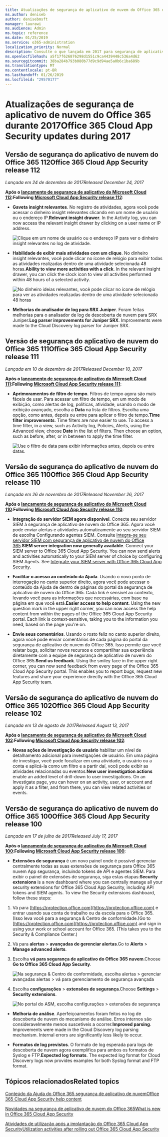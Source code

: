 ```yaml
---
title: Atualizações de segurança de aplicativo de nuvem do Office 365 durante 2017
ms.author: deniseb
author: denisebmsft
manager: laurawi
ms.audience: Admin
ms.topic: reference
ms.date: 01/25/2019
ms.service: o365-administration
localization_priority: Normal
description: Consulte o que lançada em 2017 para segurança de aplicativo de nuvem do Office 365
ms.openlocfilehash: a5f17f626876298d1551c9ca4439448c536a4d62
ms.sourcegitcommit: 38ba284b793b080b77d9c9d94ae5a0b6c1ba689b
ms.translationtype: MT
ms.contentlocale: pt-BR
ms.lasthandoff: 01/26/2019
ms.locfileid: "29570177"
---
```

# <a name="office-365-cloud-app-security-updates-during-2017"></a><span data-ttu-id="46fdd-103">Atualizações de segurança de aplicativo de nuvem do Office 365 durante 2017</span><span class="sxs-lookup"><span data-stu-id="46fdd-103">Office 365 Cloud App Security updates during 2017</span></span>
    
## <a name="office-365-cloud-app-security-release-112"></a><span data-ttu-id="46fdd-104">Versão de segurança do aplicativo de nuvem do Office 365 112</span><span class="sxs-lookup"><span data-stu-id="46fdd-104">Office 365 Cloud App Security release 112</span></span>

<span data-ttu-id="46fdd-105">*Lançada em 24 de dezembro de 2017*</span><span class="sxs-lookup"><span data-stu-id="46fdd-105">*Released December 24, 2017*</span></span> 
  
<span data-ttu-id="46fdd-106">**Após o [lançamento de segurança de aplicativo do Microsoft Cloud 112](https://docs.microsoft.com/cloud-app-security/release-notes#cloud-app-security-release-112)**:</span><span class="sxs-lookup"><span data-stu-id="46fdd-106">**Following [Microsoft Cloud App Security release 112](https://docs.microsoft.com/cloud-app-security/release-notes#cloud-app-security-release-112)**:</span></span> 
  
- <span data-ttu-id="46fdd-p101">**Gaveta insight relevantes**. No registro de atividades, agora você pode acessar o dinheiro insight relevantes clicando em um nome de usuário ou o endereço IP.</span><span class="sxs-lookup"><span data-stu-id="46fdd-p101">**Relevant insight drawer**. In the Activity log, you can now access the relevant insight drawer by clicking on a user name or IP address.</span></span> 
    
    ![Clique em um nome de usuário ou o endereço IP para ver o dinheiro insight relevantes no log de atividade.](media/8e32b3fa-8c0c-4c5e-b248-fe7d7e1b516d.png)
  
- <span data-ttu-id="46fdd-p102">**Habilidade de exibir mais atividades com um clique**. No dinheiro insight relevantes, você pode clicar no ícone de relógio para exibir todas as atividades realizadas dentro de uma atividade selecionada 48 horas.</span><span class="sxs-lookup"><span data-stu-id="46fdd-p102">**Ability to view more activities with a click**. In the relevant insight drawer, you can click the clock icon to view all activities performed within 48 hours of a selected activity.</span></span> 
    
    ![No dinheiro ideias relevantes, você pode clicar no ícone de relógio para ver as atividades realizadas dentro de uma atividade selecionada 48 horas](media/c6c96aa0-98e5-4205-8873-45f8d6fd0843.png)
  
- <span data-ttu-id="46fdd-p103">**Melhorias do analisador de log para SRX Juniper**. Foram feitas melhorias para o analisador de log de descoberta de nuvem para SRX Juniper.</span><span class="sxs-lookup"><span data-stu-id="46fdd-p103">**Log parser improvements for Juniper SRX**. Improvements were made to the Cloud Discovery log parser for Juniper SRX.</span></span> 
    
## <a name="office-365-cloud-app-security-release-111"></a><span data-ttu-id="46fdd-115">Versão de segurança do aplicativo de nuvem do Office 365 111</span><span class="sxs-lookup"><span data-stu-id="46fdd-115">Office 365 Cloud App Security release 111</span></span>

<span data-ttu-id="46fdd-116">*Lançada em 10 de dezembro de 2017*</span><span class="sxs-lookup"><span data-stu-id="46fdd-116">*Released December 10, 2017*</span></span> 
  
<span data-ttu-id="46fdd-117">**Após o [lançamento de segurança de aplicativo do Microsoft Cloud 111](https://docs.microsoft.com/cloud-app-security/release-notes#cloud-app-security-release-111)**:</span><span class="sxs-lookup"><span data-stu-id="46fdd-117">**Following [Microsoft Cloud App Security release 111](https://docs.microsoft.com/cloud-app-security/release-notes#cloud-app-security-release-111)**:</span></span> 
  
- <span data-ttu-id="46fdd-p104">**Aprimoramentos de filtro de tempo**. Filtros de tempo agora são mais fáceis de usar. Para acessar um filtro de tempo, em um modo de exibição, como alertas de log, políticas, atividade, usando o modo de exibição avançado, escolha a **Data** na lista de filtros. Escolha uma opção, como antes, depois ou entre para aplicar o filtro de tempo.</span><span class="sxs-lookup"><span data-stu-id="46fdd-p104">**Time filter improvements**. Time filters are now easier to use. To access a time filter, in a view, such as Activity log, Policies, Alerts, using the Advanced view, choose **Date** in the list of filters. Then choose an option, such as before, after, or in between to apply the time filter.</span></span> 
    
    ![Use o filtro de data para exibir informações antes, depois ou entre datas.](media/9dbb2a10-f68f-413b-8b4e-88911152cb92.png)
  
## <a name="office-365-cloud-app-security-release-110"></a><span data-ttu-id="46fdd-123">Versão de segurança do aplicativo de nuvem do Office 365 110</span><span class="sxs-lookup"><span data-stu-id="46fdd-123">Office 365 Cloud App Security release 110</span></span>

<span data-ttu-id="46fdd-124">*Lançada em 26 de novembro de 2017*</span><span class="sxs-lookup"><span data-stu-id="46fdd-124">*Released November 26, 2017*</span></span> 
  
<span data-ttu-id="46fdd-125">**Após o [lançamento de segurança de aplicativo do Microsoft Cloud 110](https://docs.microsoft.com/cloud-app-security/release-notes#cloud-app-security-release-110)**:</span><span class="sxs-lookup"><span data-stu-id="46fdd-125">**Following [Microsoft Cloud App Security release 110](https://docs.microsoft.com/cloud-app-security/release-notes#cloud-app-security-release-110)**:</span></span> 
  
- <span data-ttu-id="46fdd-p105">**Integração do servidor SIEM agora disponível**. Conecte seu servidor SIEM à segurança de aplicativo de nuvem do Office 365. Agora você pode enviar alertas e atividades automaticamente ao seu servidor SIEM de escolha Configurando agentes SIEM. Consulte [integra-se seu servidor SIEM com segurança de aplicativo de nuvem do Office 365](integrate-your-siem-server-with-office-365-cas.md).</span><span class="sxs-lookup"><span data-stu-id="46fdd-p105">**SIEM server integration now generally available**. Connect your SIEM server to Office 365 Cloud App Security. You can now send alerts and activities automatically to your SIEM server of choice by configuring SIEM Agents. See [Integrate your SIEM server with Office 365 Cloud App Security](integrate-your-siem-server-with-office-365-cas.md).</span></span>
    
- <span data-ttu-id="46fdd-p106">**Facilitar o acesso ao conteúdo da Ajuda**. Usando o novo ponto de interrogação no canto superior direito, agora você pode acessar o conteúdo da Ajuda de dentro de páginas do portal da segurança de aplicativo de nuvem do Office 365. Cada link é sensível ao contexto, levando você para as informações que necessárias, com base na página em que você está.</span><span class="sxs-lookup"><span data-stu-id="46fdd-p106">**Easier access to help content**. Using the new question mark in the upper right corner, you can now access the help content from within the pages of the Office 365 Cloud App Security portal. Each link is context-sensitive, taking you to the information you need, based on the page you're on.</span></span> 
    
- <span data-ttu-id="46fdd-p107">**Envie seus comentários**. Usando o rosto feliz no canto superior direito, agora você pode enviar comentários de cada página do portal da segurança de aplicativo de nuvem do Office 365. Isso permite que você relatar bugs, solicitar novos recursos e compartilhar sua experiência diretamente com a equipe de segurança de aplicativo de nuvem do Office 365.</span><span class="sxs-lookup"><span data-stu-id="46fdd-p107">**Send us feedback**. Using the smiley face in the upper right corner, you can now send feedback from every page of the Office 365 Cloud App Security portal. This enables you to report bugs, request new features and share your experience directly with the Office 365 Cloud App Security team.</span></span> 
    
## <a name="office-365-cloud-app-security-release-102"></a><span data-ttu-id="46fdd-136">Versão de segurança do aplicativo de nuvem do Office 365 102</span><span class="sxs-lookup"><span data-stu-id="46fdd-136">Office 365 Cloud App Security release 102</span></span>

<span data-ttu-id="46fdd-137">*Lançada em 13 de agosto de 2017*</span><span class="sxs-lookup"><span data-stu-id="46fdd-137">*Released August 13, 2017*</span></span> 
  
<span data-ttu-id="46fdd-138">**Após o [lançamento de segurança de aplicativo do Microsoft Cloud 102](https://docs.microsoft.com/cloud-app-security/release-notes#cloud-app-security-release-102)**:</span><span class="sxs-lookup"><span data-stu-id="46fdd-138">**Following [Microsoft Cloud App Security release 102](https://docs.microsoft.com/cloud-app-security/release-notes#cloud-app-security-release-102)**:</span></span> 
  
- <span data-ttu-id="46fdd-p108">**Novas ações de investigação de usuário** habilitar um nível de detalhamento adicional para investigações de usuário. Em uma página de investigar, você pode focalizar em uma atividade, o usuário ou a conta e aplicá-la como um filtro e a partir daí, você pode exibir as atividades relacionadas ou eventos.</span><span class="sxs-lookup"><span data-stu-id="46fdd-p108">**New user investigation actions** enable an added level of drill-down to user investigations. On an Investigate page, you can hover on an activity, user, or account and apply it as a filter, and from there, you can view related activities or events.</span></span> 
    
## <a name="office-365-cloud-app-security-release-100"></a><span data-ttu-id="46fdd-141">Versão de segurança do aplicativo de nuvem do Office 365 100</span><span class="sxs-lookup"><span data-stu-id="46fdd-141">Office 365 Cloud App Security release 100</span></span>

<span data-ttu-id="46fdd-142">*Lançada em 17 de julho de 2017*</span><span class="sxs-lookup"><span data-stu-id="46fdd-142">*Released July 17, 2017*</span></span> 
  
<span data-ttu-id="46fdd-143">**Após o [lançamento de segurança de aplicativo do Microsoft Cloud 100](https://docs.microsoft.com/cloud-app-security/release-notes#cloud-app-security-release-100)**:</span><span class="sxs-lookup"><span data-stu-id="46fdd-143">**Following [Microsoft Cloud App Security release 100](https://docs.microsoft.com/cloud-app-security/release-notes#cloud-app-security-release-100)**:</span></span> 
  
- <span data-ttu-id="46fdd-p109">**Extensões de segurança** é um novo painel onde é possível gerenciar centralmente todas as suas extensões de segurança para Office 365 nuvem App segurança, incluindo tokens de API e agentes SIEM. Para exibir o painel de extensões de segurança, siga estas etapas:</span><span class="sxs-lookup"><span data-stu-id="46fdd-p109">**Security extensions** is a new dashboard where you can centrally manage all your security extensions for Office 365 Cloud App Security, including API tokens and SIEM agents. To view the Security extensions dashboard, follow these steps:</span></span> 
    
1. <span data-ttu-id="46fdd-p110">Vá para [https://protection.office.com](https://protection.office.com) e entrar usando sua conta de trabalho ou da escola para o Office 365. (Isso leva você para a segurança &amp; Centro de conformidade.)</span><span class="sxs-lookup"><span data-stu-id="46fdd-p110">Go to [https://protection.office.com](https://protection.office.com) and sign in using your work or school account for Office 365. (This takes you to the Security &amp; Compliance Center.)</span></span> 
    
2. <span data-ttu-id="46fdd-148">Vá para **alertas** \> **avançadas de gerenciar alertas**.</span><span class="sxs-lookup"><span data-stu-id="46fdd-148">Go to **Alerts** \> **Manage advanced alerts**.</span></span>
    
3. <span data-ttu-id="46fdd-149">Escolha **vá para segurança de aplicativo do Office 365 nuvem**.</span><span class="sxs-lookup"><span data-stu-id="46fdd-149">Choose **Go to Office 365 Cloud App Security**.</span></span>
    
    ![Na segurança &amp; Centro de conformidade, escolha alertas \> gerenciar avançadas alertas \> vá para gerenciamento de segurança avançada](media/9792b121-9cd4-4faa-a6e0-81cfab4bf2f2.png)
  
4. <span data-ttu-id="46fdd-151">Escolha **configurações** \> **extensões de segurança**.</span><span class="sxs-lookup"><span data-stu-id="46fdd-151">Choose **Settings** \> **Security extensions**.</span></span>
    
    ![No portal do ASM, escolha configurações \> extensões de segurança](media/f03d47a1-91ff-41b9-9baf-b514cffe41a8.png)
  
- <span data-ttu-id="46fdd-p111">**Melhoria de análise**. Aperfeiçoamentos foram feitos no log de descoberta de nuvem do mecanismo de análise. Erros internos são consideravelmente menos suscetíveis a ocorrer.</span><span class="sxs-lookup"><span data-stu-id="46fdd-p111">**Improved parsing**. Improvements were made in the Cloud Discovery log parsing mechanism. Internal errors are significantly less likely to occur.</span></span> 
    
- <span data-ttu-id="46fdd-p112">**Formatos de log previstos**. O formato de log esperada para logs de descoberta de nuvem agora exemplifica para ambos os formatos de Syslog e FTP.</span><span class="sxs-lookup"><span data-stu-id="46fdd-p112">**Expected log formats**. The expected log format for Cloud Discovery logs now provides examples for both Syslog format and FTP format.</span></span> 
    
## <a name="related-topics"></a><span data-ttu-id="46fdd-158">Tópicos relacionados</span><span class="sxs-lookup"><span data-stu-id="46fdd-158">Related topics</span></span>

[<span data-ttu-id="46fdd-159">Conteúdo da Ajuda do Office 365 segurança de aplicativo de nuvem</span><span class="sxs-lookup"><span data-stu-id="46fdd-159">Office 365 Cloud App Security help content</span></span>](office-365-cas-help.md)

[<span data-ttu-id="46fdd-160">Novidades na segurança de aplicativo de nuvem do Office 365</span><span class="sxs-lookup"><span data-stu-id="46fdd-160">What is new in Office 365 Cloud App Security</span></span>](new-in-office-365-cas.md)
  
[<span data-ttu-id="46fdd-161">Atividades de utilização após a implantação do Office 365 Cloud App Security</span><span class="sxs-lookup"><span data-stu-id="46fdd-161">Utilization activities after rolling out Office 365 Cloud App Security</span></span>](utilization-activities-for-ocas.md)


